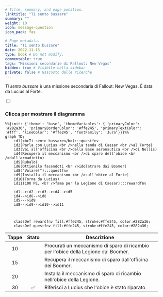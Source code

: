 ```yaml
---
# Title, summary, and page position.
linktitle: "Ti sento bussare"
summary: ""
weight: 10
icon: message-question
icon_pack: fas

# Page metadata.
title: "Ti sento bussare"
date: 2022-11-15
type: book # Do not modify.
commentable: true
tags: "Missioni secondarie di Fallout: New Vegas"
hidden: true # Visibile nella sidebar
private: false # Nascosto dalle ricerche
---
```


<div class="fnv">


*Ti sento bussare* è una missione secondaria di Fallout: New Vegas. È data da Lucius al Forte.


<section class="chart-collapse">
<input type="checkbox" name="collapse2" id="handle2">
<h3 class="handle">
<label for="handle2">Clicca per mostrare il diagramma</label>
</h3>
<div class="content">

```mermaid
%%{init: {'theme': 'base', 'themeVariables': { 'primaryColor': '#282a36', 'primaryBorderColor': '#ffe245', 'primaryTextColor': '#fff', 'lineColor': '#ffe245', 'fontFamily': 'Jura'}}}%%
graph TD;
    id1(<b>Ti sento bussare</b>):::questfnv
    id2(Parla con Lucius <br />nella tenda di Caesar <br />al Forte)
    id3(Vai all'officina <br />della Base aeronautica <br />di Nellis)
    id4(Recupera il meccanismo <br />di sparo dell'obice <br />dall'armadietto)
    id5(Rubalo)
    id6(Ottienilo facendoti <br />idolatrare dai Boomer)
    id8("Volare!"):::questfnv
    id9(Installa il meccanismo <br />sull'obice al Forte)
    id10(Torna da Lucius)
    id11(100 PE, <br />fama per la Legione di Caesar):::rewardfnv

    id1-->id2-->id3-->id4-->id5
    id4-->id6-->id8
    id5--->id9
    id8-->id9-->id10-->id11

    
    
    classDef rewardfnv fill:#ffe245, stroke:#ffe245, color:#282a36;
    classDef questfnv fill:#ffe245, stroke:#ffe245, color:#282a36;
```

</div>
</section>

| Tappe |       Stato        | Descrizione |
|:-----:|:------------------:| ----------- |
|                           10                          |            | Procurati un meccanismo di sparo di ricambio per l'obice della Legione dai Boomer.                                                                                          |
|                           15                          |            | Recupera il meccanismo di sparo dall'officina dei Boomer.                                                                                                                   |
|                           20                          |            | Installa il meccanismo di sparo di ricambio nell'obice della Legione.                                                                                                       |
|                           30                          | :white_check_mark: | Riferisci a Lucius che l'obice è stato riparato.                                                                                                                            |






</div>


